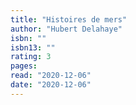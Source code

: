 ```yaml
---
title: "Histoires de mers"
author: "Hubert Delahaye"
isbn: ""
isbn13: ""
rating: 3
pages: 
read: "2020-12-06"
date: "2020-12-06"
---
```


